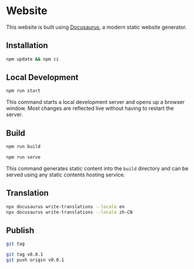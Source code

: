 # Website

This website is built using [Docusaurus](https://docusaurus.io/), a modern static website generator.

## Installation

```bash
npm update && npm ci
```

## Local Development

```bash
npm run start
```

This command starts a local development server and opens up a browser window. Most changes are reflected live without having to restart the server.

## Build

```bash
npm run build

npm run serve
```

This command generates static content into the `build` directory and can be served using any static contents hosting service.

## Translation

```bash
npx docusaurus write-translations --locale en
npx docusaurus write-translations --locale zh-CN
```

## Publish

```bash
git tag

git tag v0.0.1
git push origin v0.0.1
```

